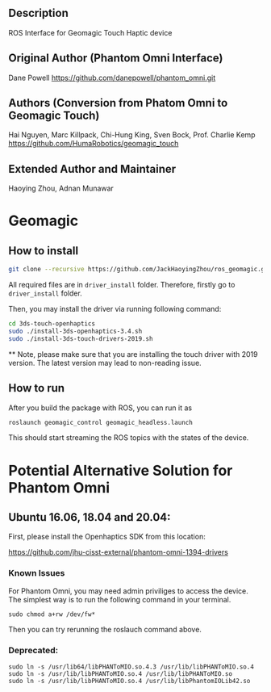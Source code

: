 Description
---------

ROS Interface for Geomagic Touch Haptic device

## Original Author (Phantom Omni Interface)
Dane Powell
https://github.com/danepowell/phantom_omni.git

## Authors (Conversion from Phatom Omni to Geomagic Touch)
Hai Nguyen, Marc Killpack, Chi-Hung King, Sven Bock, Prof. Charlie Kemp
https://github.com/HumaRobotics/geomagic_touch

## Extended Author and Maintainer
Haoying Zhou, Adnan Munawar

# Geomagic

## How to install

```bash
git clone --recursive https://github.com/JackHaoyingZhou/ros_geomagic.git
```

All required files are in `driver_install` folder. Therefore, firstly go to  `driver_install` folder. 

Then, you may install the driver via running following command:

```bash
cd 3ds-touch-openhaptics
sudo ./install-3ds-openhaptics-3.4.sh
sudo ./install-3ds-touch-drivers-2019.sh
```

** Note, please make sure that you are installing the touch driver with 2019 version. The latest version may lead to non-reading issue.

## How to run
After you build the package with ROS, you can run it as

```bash
roslaunch geomagic_control geomagic_headless.launch
```
This should start streaming the ROS topics with the states of the device.

# Potential Alternative Solution for Phantom Omni

## Ubuntu 16.06, 18.04 and 20.04:
First, please install the Openhaptics SDK from this location:

https://github.com/jhu-cisst-external/phantom-omni-1394-drivers

### Known Issues
For Phantom Omni, you may need admin priviliges to access the device. The simplest way is to run the following command in your terminal.
```
sudo chmod a+rw /dev/fw*
```
Then you can try rerunning the roslauch command above.

### Deprecated:
```
sudo ln -s /usr/lib64/libPHANToMIO.so.4.3 /usr/lib/libPHANToMIO.so.4
sudo ln -s /usr/lib/libPHANToMIO.so.4 /usr/lib/libPHANToMIO.so
sudo ln -s /usr/lib/libPHANToMIO.so.4 /usr/lib/libPhantomIOLib42.so
```
